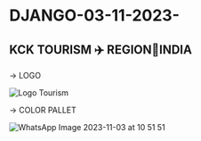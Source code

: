 # DJANGO-03-11-2023-
##         KCK TOURISM ✈️     REGION📍INDIA

-> LOGO

![Logo Tourism](https://github.com/KartikKARTIK-4498/DJANGO-03-11-2023-/assets/57806365/24ac3ebd-5306-4f4d-970a-15b282175a38)

-> COLOR PALLET

![WhatsApp Image 2023-11-03 at 10 51 51](https://github.com/KartikKARTIK-4498/DJANGO-03-11-2023-/assets/57806365/438319ab-8344-4179-b2d7-2f82f7c8e419)
